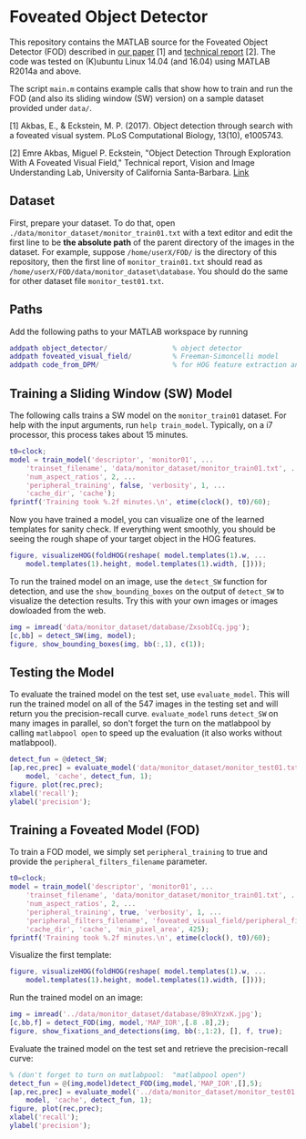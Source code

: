 # Foveated Object Detector 

This repository contains the MATLAB source for the Foveated Object Detector
(FOD) described in [our paper](https://journals.plos.org/ploscompbiol/article?id=10.1371/journal.pcbi.1005743) [1] and [technical report](https://arxiv.org/abs/1408.0814) [2].  The code was 
tested on (K)ubuntu Linux 14.04 (and 16.04) using MATLAB R2014a and above. 

The script `main.m` contains example calls that show how to  train and run the FOD
(and also its sliding window (SW) version) on a sample dataset provided under
`data/`.


[1] Akbas, E., & Eckstein, M. P. (2017). Object detection through search with a foveated visual system. PLoS Computational Biology, 13(10), e1005743.

[2] Emre Akbas, Miguel P. Eckstein, "Object Detection Through Exploration
With A Foveated Visual Field," Technical report, Vision and Image Understanding Lab, University of
California Santa-Barbara. [Link](http://arxiv.org/abs/1408.0814)



##  Dataset
First, prepare your dataset. To do that, open
`./data/monitor_dataset/monitor_train01.txt` with a text editor and edit the
first line to be **the absolute path** of the parent directory of the images in
the dataset. For example, suppose `/home/userX/FOD/` is the directory of this
repository, then the first line of `monitor_train01.txt` should read as
`/home/userX/FOD/data/monitor_dataset\database`. You should do the same for
other dataset file  `monitor_test01.txt`.
 


## Paths
Add the following paths to your MATLAB workspace by running 

```Matlab
addpath object_detector/                % object detector
addpath foveated_visual_field/          % Freeman-Simoncelli model
addpath code_from_DPM/                  % for HOG feature extraction and HOG visualization
```


## Training a Sliding Window (SW) Model 
The following calls trains a SW model on the `monitor_train01` dataset. For
help with the input arguments, run `help train_model`. Typically, on a i7
processor, this process takes about 15 minutes. 

```Matlab
t0=clock;
model = train_model('descriptor', 'monitor01', ...
    'trainset_filename', 'data/monitor_dataset/monitor_train01.txt', ...
    'num_aspect_ratios', 2, ...
    'peripheral_training', false, 'verbosity', 1, ...
    'cache_dir', 'cache');
fprintf('Training took %.2f minutes.\n', etime(clock(), t0)/60);
```


Now you have trained a model, you can visualize one of the learned templates for
sanity check. If everything went smoothly, you should be seeing the rough
shape of your target object in the HOG features. 

```Matlab
figure, visualizeHOG(foldHOG(reshape( model.templates(1).w, ...
    model.templates(1).height, model.templates(1).width, [])));
```


To run the trained model on an image, use the `detect_SW` function for
detection, and use the `show_bounding_boxes` on the output of `detect_SW` to visualize the
detection results. Try this with your own images or images dowloaded
from the web. 

```Matlab
img = imread('data/monitor_dataset/database/ZxsobICq.jpg');
[c,bb] = detect_SW(img, model);
figure, show_bounding_boxes(img, bb(:,1), c(1));
```


## Testing the Model 
To evaluate the trained model on the test set, use `evaluate_model`. This will
run the trained model on all of the 547 images in the testing set and will
return you the precision-recall curve. `evaluate_model` runs `detect_SW` on many images
in parallel, so don't forget the turn on the matlabpool by calling `matlabpool
open` to speed up the evaluation (it also works without matlabpool). 

```Matlab
detect_fun = @detect_SW;
[ap,rec,prec] = evaluate_model('data/monitor_dataset/monitor_test01.txt', ...
    model, 'cache', detect_fun, 1);
figure, plot(rec,prec);
xlabel('recall');
ylabel('precision');
```




## Training a Foveated Model (FOD)
To train a FOD model, we simply set `peripheral_training` to true and provide
the `peripheral_filters_filename` parameter. 

```Matlab
t0=clock;
model = train_model('descriptor', 'monitor01', ...
    'trainset_filename', 'data/monitor_dataset/monitor_train01.txt', ...
    'num_aspect_ratios', 2, ...
    'peripheral_training', true, 'verbosity', 1, ...
    'peripheral_filters_filename', 'foveated_visual_field/peripheral_filters_30x4.mat', ...
    'cache_dir', 'cache', 'min_pixel_area', 425);
fprintf('Training took %.2f minutes.\n', etime(clock(), t0)/60);
```


Visualize the first template: 

```Matlab
figure, visualizeHOG(foldHOG(reshape( model.templates(1).w, ...
    model.templates(1).height, model.templates(1).width, [])));
```


Run the trained model on an image:

```Matlab
img = imread('../data/monitor_dataset/database/89nXYzxK.jpg');
[c,bb,f] = detect_FOD(img, model,'MAP_IOR',[.8 .8],2);
figure, show_fixations_and_detections(img, bb(:,1:2), [], f, true);
```


Evaluate the trained model on the test set and retrieve the precision-recall
 curve:

```Matlab
% (don't forget to turn on matlabpool:  "matlabpool open")
detect_fun = @(img,model)detect_FOD(img,model,'MAP_IOR',[],5);
[ap,rec,prec] = evaluate_model('../data/monitor_dataset/monitor_test01.txt', ...
    model, 'cache', detect_fun, 1);
figure, plot(rec,prec);
xlabel('recall');
ylabel('precision');
```

